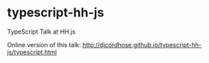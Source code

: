 typescript-hh-js
================

TypeScript Talk at HH.js

Online version of this talk: http://djcordhose.github.io/typescript-hh-js/typescript.html
